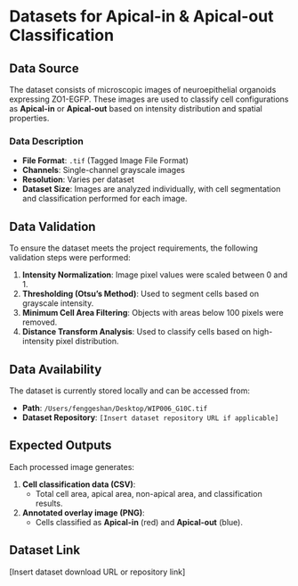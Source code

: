 # Datasets for Apical-in & Apical-out Classification

## Data Source
The dataset consists of microscopic images of neuroepithelial organoids expressing ZO1-EGFP. These images are used to classify cell configurations as **Apical-in** or **Apical-out** based on intensity distribution and spatial properties.

### Data Description
- **File Format**: `.tif` (Tagged Image File Format)
- **Channels**: Single-channel grayscale images
- **Resolution**: Varies per dataset
- **Dataset Size**: Images are analyzed individually, with cell segmentation and classification performed for each image.

## Data Validation
To ensure the dataset meets the project requirements, the following validation steps were performed:
1. **Intensity Normalization**: Image pixel values were scaled between 0 and 1.
2. **Thresholding (Otsu’s Method)**: Used to segment cells based on grayscale intensity.
3. **Minimum Cell Area Filtering**: Objects with areas below 100 pixels were removed.
4. **Distance Transform Analysis**: Used to classify cells based on high-intensity pixel distribution.

## Data Availability
The dataset is currently stored locally and can be accessed from:
- **Path**: `/Users/fenggeshan/Desktop/WIP006_G10C.tif`
- **Dataset Repository**: `[Insert dataset repository URL if applicable]`

## Expected Outputs
Each processed image generates:
1. **Cell classification data (CSV)**:
   - Total cell area, apical area, non-apical area, and classification results.
2. **Annotated overlay image (PNG)**:
   - Cells classified as **Apical-in** (red) and **Apical-out** (blue).

## Dataset Link
[Insert dataset download URL or repository link]
